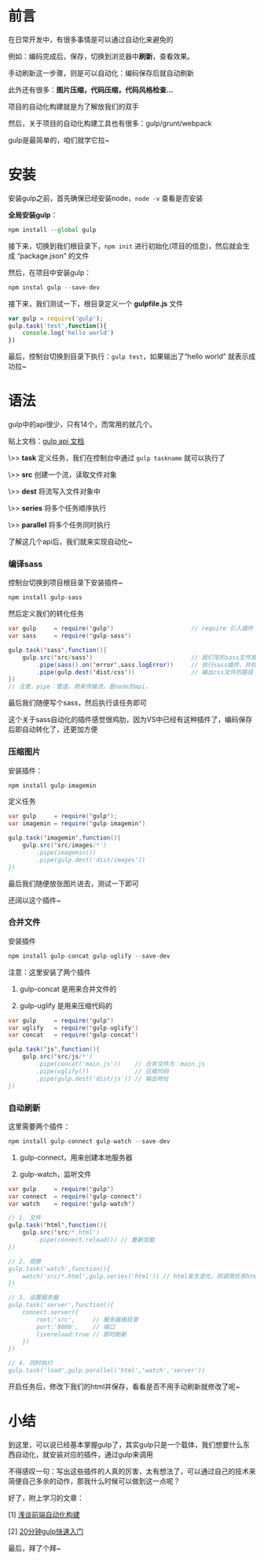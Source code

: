 # 前言

在日常开发中，有很多事情是可以通过自动化来避免的

例如：编码完成后，保存，切换到浏览器中**刷新**，查看效果。

手动刷新这一步骤，则是可以自动化：编码保存后就自动刷新

此外还有很多：**图片压缩，代码压缩，代码风格检查...**

项目的自动化构建就是为了解放我们的双手

然后，关于项目的自动化构建工具也有很多：gulp/grunt/webpack

gulp是最简单的，咱们就学它拉~



# 安装

安装gulp之前，首先确保已经安装node，`node -v` 查看是否安装

**全局安装gulp**：
```js
npm install --global gulp
```

接下来，切换到我们根目录下，`npm init` 进行初始化(项目的信息)，然后就会生成 “package.json” 的文件

然后，在项目中安装gulp：
```js
npm instal gulp --save-dev
```


接下来，我们测试一下，根目录定义一个 **gulpfile.js** 文件

```js
var gulp = require('gulp');
gulp.task('test',function(){
    console.log('hello world')
})
```

最后，控制台切换到目录下执行：`gulp test`，如果输出了“hello world” 就表示成功拉~


# 语法

gulp中的api很少，只有14个，而常用的就几个。

贴上文档：[gulp api 文档](https://www.gulpjs.com.cn/docs/api/task/)

\\>> **task**
定义任务，我们在控制台中通过 `gulp taskname` 就可以执行了

\\>> **src**
创建一个流，读取文件对象

\\>> **dest**
将流写入文件对象中

\\>> **series**
将多个任务顺序执行

\\>> **parallel**
将多个任务同时执行

了解这几个api后，我们就来实现自动化~


### 编译sass

控制台切换到项目根目录下安装插件~
```js
npm install gulp-sass
```

然后定义我们的转化任务

```java
var gulp     = require('gulp')                      // require 引入插件
var sass     = require('gulp-sass')

gulp.task('sass',function(){
    gulp.src('src/sass')                            // 我们写的sass文件放在“/src/sass/” 路径下
        .pipe(sass().on('error',sass.logError))     // 执行sass插件，并检查错误
        .pipe(gulp.dest('dist/css'))                // 输出css文件的路径
})
// 注意，pipe：管道，用来传输流，是node的api，
```

最后我们随便写个sass，然后执行该任务即可

这个关于sass自动化的插件感觉很鸡肋，因为VS中已经有这种插件了，编码保存后即自动转化了，还更加方便

### 压缩图片

安装插件：
```js
npm install gulp-imagemin
```

定义任务
```java
var gulp     = require('gulp');
var imagemin = require('gulp-imagemin')

gulp.task('imagemin',function(){
    gulp.src('src/images/*')
        .pipe(imagemin())
        .pipe(gulp.dest('dist/images'))
})
```

最后我们随便放张图片进去，测试一下即可

还阔以这个插件~


### 合并文件

安装插件
```js
npm install gulp-concat gulp-uglify --save-dev
```

注意：这里安装了两个插件

1. gulp-concat 是用来合并文件的

1. gulp-uglify 是用来压缩代码的

```java
var gulp     = require('gulp')
var uglify   = require('gulp-uglify')
var concat   = require('gulp-concat')

gulp.task('js',function(){
    gulp.src('src/js/*')
        .pipe(concat('main.js'))    // 合并文件为：main.js
        .pipe(uglify())             // 压缩代码
        .pipe(gulp.dest('dist/js')) // 输出地址
})
```


### 自动刷新

这里需要两个插件：
```js
npm install gulp-connect gulp-watch --save-dev
```

1. gulp-connect，用来创建本地服务器

1. gulp-watch，监听文件

```java
var gulp     = require('gulp')
var connect  = require('gulp-connect')
var watch    = require('gulp-watch')

// 1. 文件
gulp.task('html',function(){
    gulp.src('src/*.html')
        .pipe(connect.reload()) // 重新加载
})

// 2. 观察
gulp.task('watch',function(){
    watch('src/*.html',gulp.series('html')) // html发生变化，则调用任务html
})

// 3. 设置服务器
gulp.task('server',function(){
    connect.server({
        root:'src',     // 服务器根目录
        port:'8000',    // 端口
        livereload:true // 即时刷新
    })
})

// 4. 同时执行
gulp.task('load',gulp.parallel('html','watch','server'))
```

开启任务后，修改下我们的html并保存，看看是否不用手动刷新就修改了呢~

# 小结

到这里，可以说已经基本掌握gulp了，其实gulp只是一个载体，我们想要什么东西自动化，就安装对应的插件，通过gulp来调用

不得感叹一句：写出这些插件的人真的厉害，太有想法了，可以通过自己的技术来简便自己多余的动作，那我什么时候可以做到这一点呢？


好了，附上学习的文章：

[1] [浅谈前端自动化构建](https://www.cnblogs.com/kasmine/p/6436131.html)

[2] [20分钟gulp快速入门](https://segmentfault.com/a/1190000013536962)

最后，拜了个拜~